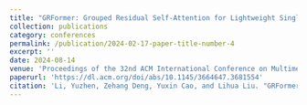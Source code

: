 ```yaml
---
title: "GRFormer: Grouped Residual Self-Attention for Lightweight Single Image Super-Resolution"
collection: publications
category: conferences
permalink: /publication/2024-02-17-paper-title-number-4
excerpt: ''
date: 2024-08-14
venue: 'Proceedings of the 32nd ACM International Conference on Multimedia'
paperurl: 'https://dl.acm.org/doi/abs/10.1145/3664647.3681554'
citation: 'Li, Yuzhen, Zehang Deng, Yuxin Cao, and Lihua Liu. "GRFormer: grouped residual self-attention for lightweight single image super-resolution." In Proceedings of the 32nd ACM International Conference on Multimedia, pp. 9378-9386. 2024.'
---
```


